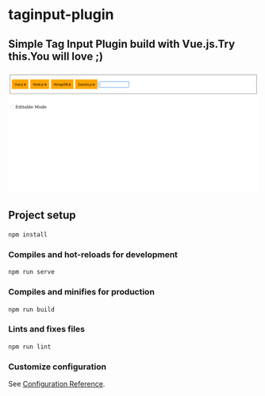 # taginput-plugin
## Simple Tag Input Plugin build with Vue.js.Try this.You will love ;)

![alt text](https://github.com/Abdullah-V/images/blob/master/taginput.png)

## Project setup
```
npm install
```

### Compiles and hot-reloads for development
```
npm run serve
```

### Compiles and minifies for production
```
npm run build
```

### Lints and fixes files
```
npm run lint
```

### Customize configuration
See [Configuration Reference](https://cli.vuejs.org/config/).
